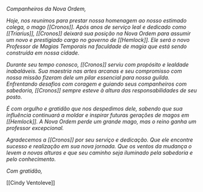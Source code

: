 *Companheiros da Nova Ordem,*

*Hoje, nos reunimos para prestar nossa homenagem ao nosso estimado colega, o mago [[Cronos]]. Após anos de serviço leal e dedicado como [[Triarius]], [[Cronos]] deixará sua posição na Nova Ordem para assumir um novo e prestigiado cargo no governo de [[Hemlock]]. Ele será o novo Professor de Magias Temporais na faculdade de magia que está sendo construída em nossa cidade.*

*Durante seu tempo conosco, [[Cronos]] serviu com propósito e lealdade inabaláveis. Sua maestria nas artes arcanas e seu compromisso com nossa missão fizeram dele um pilar essencial para nossa guilda. Enfrentando desafios com coragem e guiando seus companheiros com sabedoria, [[Cronos]] sempre esteve à altura das responsabilidades de seu posto.*

*É com orgulho e gratidão que nos despedimos dele, sabendo que sua influência continuará a moldar e inspirar futuras gerações de magos em [[Hemlock]]. A Nova Ordem perde um grande mago, mas o reino ganha um professor excepcional.*

*Agradecemos a [[Cronos]] por seu serviço e dedicação. Que ele encontre sucesso e realização em sua nova jornada. Que os ventos da mudança o levem a novas alturas e que seu caminho seja iluminado pela sabedoria e pelo conhecimento.*

*Com gratidão,*

[[Cindy Ventoleve]]